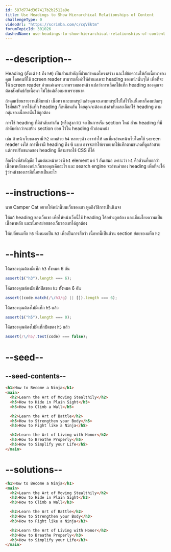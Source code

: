```yaml
---
id: 587d774d367417b2b2512a9e
title: Use Headings to Show Hierarchical Relationships of Content
challengeType: 0
videoUrl: "https://scrimba.com/c/cqVEktm"
forumTopicId: 301026
dashedName: use-headings-to-show-hierarchical-relationships-of-content
---
```


# --description--

Heading (ตั้งแต่ `h1` ถึง `h6`) เป็นส่วนสำคัญที่ช่วยกำหนดโครงสร้าง และใส่ข้อความให้กับเนื้อหาของคุณ
โดยคนที่ใช้ screen reader สามารถตั้งค่าให้อ่านเฉพาะ heading ของหน้านั้นๆได้ เพื่อที่จะให้ screen reader อ่านแค่เฉพาะภาพรวมของหน้า
แปลว่าการเลือกใช้แท็ก heading ของคุณจะต้องสัมพันธ์กับเนื้อหา ไม่ใช่แค่เลือกมาเพราะขนาด

ถ้าคุณเขียนรายงานที่มีบทนำ เนื้อหา และบทสรุป
แล้วคุณจะเอาบทสรุปไปใส่ไว้ในเนื้อหาก็คงแปลกๆใช่มั้ยล่ะ?
การใช้แท็ก heading ก็เหมือนกัน โดยคุณจะต้องแบ่งลำดับและเลือกใช้ heading ตามกลุ่มของเนื้อหานั้นให้ถูกต้อง

การใช้ heading ที่มีลำดับเท่ากัน (หรือสูงกว่า) จะเป็นการเริ่ม section ใหม่
ส่วน heading ที่มีลำดับต่ำกว่าจะสร้าง section ย่อย ไว้ใน heading ตัวก่อนหน้า

เช่น ถ้าหน้าเว็บของเรามี `h2` ตามด้วย `h4` หลายๆตัว อาจทำให้ คนที่มาอ่านหน้าเว็บโดยใช้ screen reader งงได้
การที่เรามี heading ถึง 6 แบบ อาจจะทำให้เราอยากใช้แท็กตามขนาดที่ดูแล้วสวย แต่การปรับขนาดของ heading ก็สามารถใช้ CSS ก็ได้

อีกเรื่องที่สำคัญคือ ในแต่ละหน้าควรมี `h1` element แค่ 1 อันเสมอ เพราะว่า `h1` คือส่วนที่บอกว่าเนื้อหาหลักของหน้าเว็บของคุณคืออะไร
และ search engine จะอ่านค่าของ heading เพื่อที่จะได้รู้ว่าหน้าของเรามีเนื้อหาเป็นอะไร

# --instructions--

นาย Camper Cat อยากให้หน้านี้บนเว็บของเขา พูดถึงวิธีการเป็นนินจา

ให้แก้ heading ของเว็บเขา เพื่อให้หน้าเว็บนี้ใช้ heading ได้อย่างถูกต้อง และเชื่อมโยงความเป็นเนื้อหาหลัก และเนื้อหาย่อยของเว็บของเขาได้ถูกต้อง

ให้เปลี่ยนแท็ก `h5` ทั้งหมดเป็น `h3` เพื่อเป็นการสื่อว่า เนื้อหานี้เป็นส่วน section ย่อยของแท็ก `h2`

# --hints--

โค้ดของคุณต้องมีแท็ก `h3` ทั้งหมด 6 อัน

```js
assert($("h3").length === 6);
```

โค้ดของคุณต้องมีแท็กปิดของ `h3` ทั้งหมด 6 อัน

```js
assert((code.match(/\/h3/g) || []).length === 6);
```

โค้ดของคุณต้องไม่มีแท็ก `h5` แล้ว

```js
assert($("h5").length === 0);
```

โค้ดของคุณต้องไม่มีแท็กปิดของ `h5` แล้ว

```js
assert(/\/h5/.test(code) === false);
```

# --seed--

## --seed-contents--

```html
<h1>How to Become a Ninja</h1>
<main>
  <h2>Learn the Art of Moving Stealthily</h2>
  <h5>How to Hide in Plain Sight</h5>
  <h5>How to Climb a Wall</h5>

  <h2>Learn the Art of Battle</h2>
  <h5>How to Strengthen your Body</h5>
  <h5>How to Fight like a Ninja</h5>

  <h2>Learn the Art of Living with Honor</h2>
  <h5>How to Breathe Properly</h5>
  <h5>How to Simplify your Life</h5>
</main>
```

# --solutions--

```html
<h1>How to Become a Ninja</h1>
<main>
  <h2>Learn the Art of Moving Stealthily</h2>
  <h3>How to Hide in Plain Sight</h3>
  <h3>How to Climb a Wall</h3>

  <h2>Learn the Art of Battle</h2>
  <h3>How to Strengthen your Body</h3>
  <h3>How to Fight like a Ninja</h3>

  <h2>Learn the Art of Living with Honor</h2>
  <h3>How to Breathe Properly</h3>
  <h3>How to Simplify your Life</h3>
</main>
```
